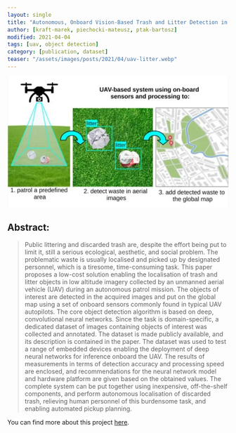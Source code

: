 ```yaml
---
layout: single
title: "Autonomous, Onboard Vision-Based Trash and Litter Detection in Low Altitude Aerial Images Collected by an Unmanned Aerial Vehicle"
author: [kraft-marek, piechocki-mateusz, ptak-bartosz]
modified: 2021-04-04
tags: [uav, object detection]
category: [publication, dataset]
teaser: "/assets/images/posts/2021/04/uav-litter.webp"
---
```


<p align="center">
    <img src="/assets/images/posts/2021/04/uav-litter-abstract.webp" height="300px" />
</p>

## Abstract:

> Public littering and discarded trash are, despite the effort being put to limit it, still a serious ecological, aesthetic, and social problem. The problematic waste is usually localised and picked up by designated personnel, which is a tiresome, time-consuming task. This paper proposes a low-cost solution enabling the localisation of trash and litter objects in low altitude imagery collected by an unmanned aerial vehicle (UAV) during an autonomous patrol mission. The objects of interest are detected in the acquired images and put on the global map using a set of onboard sensors commonly found in typical UAV autopilots. The core object detection algorithm is based on deep, convolutional neural networks. Since the task is domain-specific, a dedicated dataset of images containing objects of interest was collected and annotated. The dataset is made publicly available, and its description is contained in the paper. The dataset was used to test a range of embedded devices enabling the deployment of deep neural networks for inference onboard the UAV. The results of measurements in terms of detection accuracy and processing speed are enclosed, and recommendations for the neural network model and hardware platform are given based on the obtained values. The complete system can be put together using inexpensive, off-the-shelf components, and perform autonomous localisation of discarded trash, relieving human personnel of this burdensome task, and enabling automated pickup planning.

You can find more about this project [here](https://www.mdpi.com/2072-4292/13/5/965/htm).
